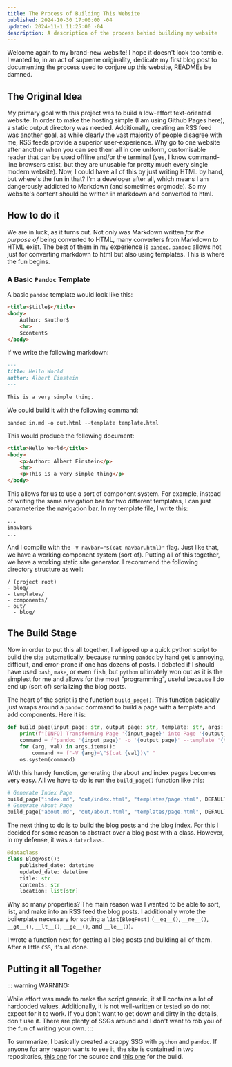 ```yaml
---
title: The Process of Building This Website
published: 2024-10-30 17:00:00 -04
updated: 2024-11-1 11:25:00 -04
description: A description of the process behind building my website
---
```


Welcome again to my brand-new website! I hope it doesn't look too terrible. I wanted to, in an act of supreme originality, dedicate my first blog post to documenting the process used to conjure up this website, READMEs be damned. 

## The Original Idea

My primary goal with this project was to build a low-effort text-oriented website. In order to make the hosting simple (I am using Github Pages here), a static output directory was needed. Additionally, creating an RSS feed was another goal, as while clearly the vast majority of people disagree with me, RSS feeds provide a superior user-experience. Why go to one website after another when you can see them all in one uniform, customisable reader that can be used offline and/or the terminal (yes, I know command-line browsers exist, but they are unusable for pretty much every single modern website). Now, I could have all of this by just writing HTML by hand, but where's the fun in that? I'm a developer after all, which means I am dangerously addicted to Markdown (and sometimes orgmode). So my website's content should be written in markdown and converted to html.

## How to do it

We are in luck, as it turns out. Not only was Markdown written _for the purpose of_ being converted to HTML, many converters from Markdown to HTML exist. The best of them in my experience is [`pandoc`](https://pandoc.org). `pandoc` allows not just for converting markdown to html but also using templates. This is where the fun begins. 

### A Basic `Pandoc` Template

A basic `pandoc` template would look like this:

```html
<title>$title$</title>
<body>
    Author: $author$
    <hr>
    $content$
</body>
```

If we write the following markdown:

```markdown
---
title: Hello World
author: Albert Einstein
---

This is a very simple thing.
```

We could build it with the following command:

```
pandoc in.md -o out.html --template template.html
```

This would produce the following document:

```html
<title>Hello World</title>
<body>
    <p>Author: Albert Einstein</p>
    <hr>
    <p>This is a very simple thing</p>
</body>
```

This allows for us to use a sort of component system. For example, instead of writing the same navigation bar for two different templates, I can just parameterize the navigation bar. In my template file, I write this:

```html
...
$navbar$
...
```

And I compile with the `-V navbar="$(cat navbar.html)"` flag. Just like that, we have a working component system (sort of). Putting all of this together, we have a working static site generator. I recommend the following directory structure as well:

```
/ (project root)
- blog/
- templates/
- components/
- out/
  - blog/
```

## The Build Stage

Now in order to put this all together, I whipped up a quick python script to build the site automatically, because running `pandoc` by hand get's annoying, difficult, and error-prone if one has dozens of posts. I debated if I should have used `bash`, `make`, or even `fish`, but `python` ultimately won out as it is the simplest for me and allows for the most "programming", useful because I do end up (sort of) serializing the blog posts.

The heart of the script is the function `build_page()`. This function basically just wraps around a `pandoc` command to build a page with a template and add components. Here it is:

```python
def build_page(input_page: str, output_page: str, template: str, args: dict[str, str]):
    print(f"[INFO] Transforming Page '{input_page}' into Page '{output_page}' with Template '{template}'")
    command = f"pandoc '{input_page}' -o '{output_page}' --template '{template}' "
    for (arg, val) in args.items():
        command += f"-V {arg}=\"$(cat {val})\" "
    os.system(command)
```

With this handy function, generating the about and index pages becomes very easy. All we have to do is run the `build_page()` function like this:

```python
# Generate Index Page
build_page("index.md", "out/index.html", "templates/page.html", DEFAULT_ARGS)
# Generate About Page
build_page("about.md", "out/about.html", "templates/page.html", DEFAULT_ARGS)
```

The next thing to do is to build the blog posts and the blog index. For this I decided for some reason to abstract over a blog post with a class. However, in my defense, it was a `dataclass`.

```python
@dataclass
class BlogPost():
    published_date: datetime
    updated_date: datetime
    title: str
    contents: str
    location: list[str] 
```

Why so many properties? The main reason was I wanted to be able to sort, list, and make into an RSS feed the blog posts. I additionally wrote the boilerplate necessary for sorting a `list[BlogPost]` (`__eq__()`, `__ne__()`, `__gt__()`, `__lt__()`, `__ge__()`, and `__le__()`).

I wrote a function next for getting all blog posts and building all of them. After a little `CSS`, it's all done.

## Putting it all Together 

::: warning
WARNING:

While effort was made to make the script generic, it still contains a lot of hardcoded values. Additionally, it is not well-written or tested so do not expect for it to work. If you don't want to get down and dirty in the details, don't use it. There are plenty of SSGs around and I don't want to rob you of the fun of writing your own.
:::

To summarize, I basically created a crappy SSG with `python` and `pandoc`. If anyone for any reason wants to see it, the site is contained in two repositories, [this one](https://github.com/benraz123/site) for the source and [this one](https://github.com/benraz123/benraz123.github.io) for the build. 
